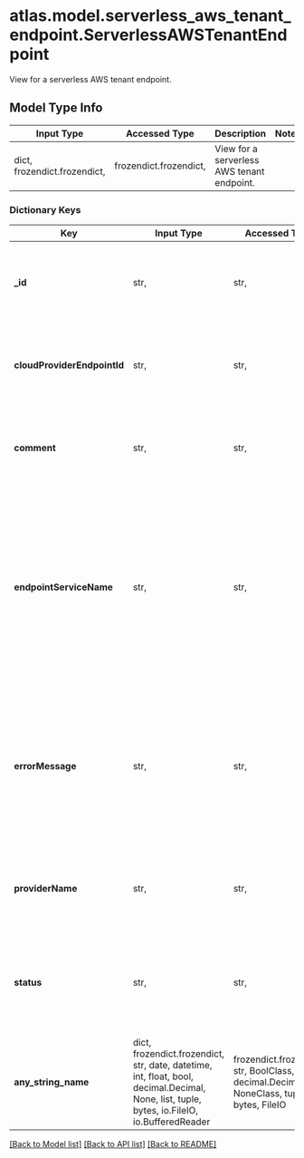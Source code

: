 # atlas.model.serverless_aws_tenant_endpoint.ServerlessAWSTenantEndpoint

View for a serverless AWS tenant endpoint.

## Model Type Info
Input Type | Accessed Type | Description | Notes
------------ | ------------- | ------------- | -------------
dict, frozendict.frozendict,  | frozendict.frozendict,  | View for a serverless AWS tenant endpoint. | 

### Dictionary Keys
Key | Input Type | Accessed Type | Description | Notes
------------ | ------------- | ------------- | ------------- | -------------
**_id** | str,  | str,  | Unique 24-hexadecimal digit string that identifies the private endpoint. | [optional] 
**cloudProviderEndpointId** | str,  | str,  | Unique string that identifies the private endpoint&#x27;s network interface. | [optional] 
**comment** | str,  | str,  | Human-readable comment associated with the private endpoint. | [optional] 
**endpointServiceName** | str,  | str,  | Unique string that identifies the Amazon Web Services (AWS) PrivateLink endpoint service. MongoDB Cloud returns null while it creates the endpoint service. | [optional] 
**errorMessage** | str,  | str,  | Human-readable error message that indicates error condition associated with establishing the private endpoint connection. | [optional] 
**providerName** | str,  | str,  | Human-readable label that identifies the cloud service provider. | [optional] must be one of ["AWS", ] 
**status** | str,  | str,  | Human-readable label that indicates the current operating status of the private endpoint. | [optional] must be one of ["RESERVATION_REQUESTED", "RESERVED", "INITIATING", "AVAILABLE", "FAILED", "DELETING", ] 
**any_string_name** | dict, frozendict.frozendict, str, date, datetime, int, float, bool, decimal.Decimal, None, list, tuple, bytes, io.FileIO, io.BufferedReader | frozendict.frozendict, str, BoolClass, decimal.Decimal, NoneClass, tuple, bytes, FileIO | any string name can be used but the value must be the correct type | [optional]

[[Back to Model list]](../../README.md#documentation-for-models) [[Back to API list]](../../README.md#documentation-for-api-endpoints) [[Back to README]](../../README.md)

